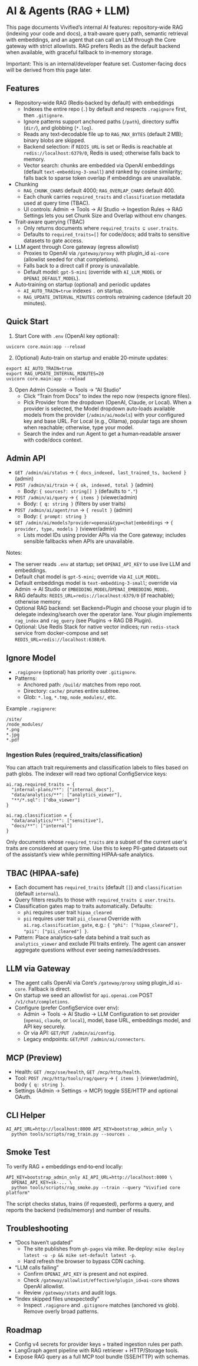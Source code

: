 # AI & Agents (RAG + LLM)

This page documents Vivified’s internal AI features: repository‑wide RAG (indexing your code and docs), a trait‑aware query path, semantic retrieval with embeddings, and an agent that can call an LLM through the Core gateway with strict allowlists. RAG prefers Redis as the default backend when available, with graceful fallback to in‑memory storage.

Important: This is an internal/developer feature set. Customer‑facing docs will be derived from this page later.

## Features

- Repository‑wide RAG (Redis‑backed by default) with embeddings
  - Indexes the entire repo (`.`) by default and respects `.ragignore` first, then `.gitignore`.
  - Ignore patterns support anchored paths (`/path`), directory suffix (`dir/`), and globbing (`*.log`).
  - Reads any text‑decodable file up to `RAG_MAX_BYTES` (default 2 MB); binary blobs are skipped.
  - Backend selection: if `REDIS_URL` is set or Redis is reachable at `redis://localhost:6379/0`, Redis is used; otherwise falls back to memory.
  - Vector search: chunks are embedded via OpenAI embeddings (default `text-embedding-3-small`) and ranked by cosine similarity; falls back to sparse token overlap if embeddings are unavailable.
- Chunking
  - `RAG_CHUNK_CHARS` default 4000; `RAG_OVERLAP_CHARS` default 400.
  - Each chunk carries `required_traits` and `classification` metadata used at query time (TBAC).
  - UI controls: Admin → Tools → AI Studio → Ingestion Rules → RAG Settings lets you set Chunk Size and Overlap without env changes.
- Trait‑aware querying (TBAC)
  - Only returns documents where `required_traits ⊆ user.traits`.
  - Defaults to `required_traits=[]` for code/docs; add traits to sensitive datasets to gate access.
- LLM agent through Core gateway (egress allowlist)
  - Proxies to OpenAI via `/gateway/proxy` with plugin_id `ai-core` (allowlist seeded for chat completions).
  - Falls back to a direct call if proxy is unavailable.
  - Default model: `gpt-5-mini` (override with `AI_LLM_MODEL` or `OPENAI_DEFAULT_MODEL`).
- Auto‑training on startup (optional) and periodic updates
  - `AI_AUTO_TRAIN=true` indexes `.` on startup.
  - `RAG_UPDATE_INTERVAL_MINUTES` controls retraining cadence (default 20 minutes).

## Quick Start

1) Start Core with `.env` (OpenAI key optional):

```
uvicorn core.main:app --reload
```

2) (Optional) Auto‑train on startup and enable 20‑minute updates:

```
export AI_AUTO_TRAIN=true
export RAG_UPDATE_INTERVAL_MINUTES=20
uvicorn core.main:app --reload
```

3) Open Admin Console → Tools → “AI Studio”
   - Click “Train from Docs” to index the repo now (respects ignore files).
   - Pick Provider from the dropdown (OpenAI, Claude, or Local). When a provider is selected, the Model dropdown auto‑loads available models from the provider (`/admin/ai/models`) with your configured key and base URL. For Local (e.g., Ollama), popular tags are shown when reachable; otherwise, type your model.
   - Search the index and run Agent to get a human‑readable answer with code/docs context.

## Admin API

- `GET /admin/ai/status` → `{ docs_indexed, last_trained_ts, backend }` (admin)
- `POST /admin/ai/train` → `{ ok, indexed, total }` (admin)
  - Body: `{ sources?: string[] }` (defaults to `"."`)
- `POST /admin/ai/query` → `{ items }` (viewer/admin)
  - Body: `{ q: string }` (filters by user traits)
- `POST /admin/ai/agent/run` → `{ result }` (admin)
  - Body: `{ prompt: string }`
- `GET /admin/ai/models?provider=openai&typ=chat|embeddings` → `{ provider, type, models }` (viewer/admin)
  - Lists model IDs using provider APIs via the Core gateway; includes sensible fallbacks when APIs are unavailable.

Notes:
- The server reads `.env` at startup; set `OPENAI_API_KEY` to use live LLM and embeddings.
- Default chat model is `gpt-5-mini`; override via `AI_LLM_MODEL`.
- Default embeddings model is `text-embedding-3-small`; override via Admin → AI Studio or `EMBEDDING_MODEL`/`OPENAI_EMBEDDING_MODEL`.
- RAG defaults: `REDIS_URL=redis://localhost:6379/0` (if reachable); otherwise memory.
 - Optional RAG backend: set Backend=Plugin and choose your plugin id to delegate indexing/search over the operator lane. Your plugin implements `rag_index` and `rag_query` (see Plugins → RAG DB Plugin).
 - Optional: Use Redis Stack for native vector indices; run `redis-stack` service from docker-compose and set `REDIS_URL=redis://localhost:6380/0`.

## Ignore Model

- `.ragignore` (optional) has priority over `.gitignore`.
- Patterns:
  - Anchored path: `/build/` matches from repo root.
  - Directory: `cache/` prunes entire subtree.
  - Glob: `*.log`, `*.tmp`, `node_modules/`, etc.

Example `.ragignore`:

```
/site/
/node_modules/
*.png
*.jpg
*.pdf
```

### Ingestion Rules (required_traits/classification)

You can attach trait requirements and classification labels to files based on path globs. The indexer will read two optional ConfigService keys:

```
ai.rag.required_traits = {
  "internal-plans/**": ["internal_docs"],
  "data/analytics/**": ["analytics_viewer"],
  "**/*.sql": ["dba_viewer"]
}

ai.rag.classification = {
  "data/analytics/**": ["sensitive"],
  "docs/**": ["internal"]
}
```

Only documents whose `required_traits` are a subset of the current user's traits are considered at query time. Use this to keep PII-gated datasets out of the assistant’s view while permitting HIPAA‑safe analytics.

## TBAC (HIPAA‑safe)

- Each document has `required_traits` (default `[]`) and `classification` (default `internal`).
- Query filters results to those with `required_traits ⊆ user.traits`.
- Classification gates map to traits automatically. Defaults:
  - `phi` requires user trait `hipaa_cleared`
  - `pii` requires user trait `pii_cleared`
  Override with `ai.rag.classification_gate`, e.g.: `{ "phi": ["hipaa_cleared"], "pii": ["pii_cleared"] }`.
- Pattern: Place analytics‑safe data behind a trait such as `analytics_viewer` and exclude PII traits entirely. The agent can answer aggregate questions without ever seeing names/addresses.

## LLM via Gateway

- The agent calls OpenAI via Core’s `/gateway/proxy` using plugin_id `ai-core`. Fallback is direct.
- On startup we seed an allowlist for `api.openai.com` POST `/v1/chat/completions`.
- Configure (prefer ConfigService over env):
  - Admin → Tools → AI Studio → LLM Configuration to set provider (`openai`, `claude`, or `local`), model, base URL, embeddings model, and API key securely.
  - Or via API: `GET/PUT /admin/ai/config`.
  - Legacy endpoints: `GET/PUT /admin/ai/connectors`.

## MCP (Preview)

- Health: `GET /mcp/sse/health`, `GET /mcp/http/health`.
- Tool: `POST /mcp/http/tools/rag/query` → `{ items }` (viewer/admin), body `{ q: string }`.
- Settings (Admin → Settings → MCP) toggle SSE/HTTP and optional OAuth.

## CLI Helper

```
AI_API_URL=http://localhost:8000 API_KEY=bootstrap_admin_only \
  python tools/scripts/rag_train.py --sources .
```

## Smoke Test

To verify RAG + embeddings end‑to‑end locally:

```
API_KEY=bootstrap_admin_only AI_API_URL=http://localhost:8000 \
  OPENAI_API_KEY=sk-... \
  python tools/scripts/rag_smoke.py --train --query "Vivified core platform"
```

The script checks status, trains (if requested), performs a query, and reports the backend (redis/memory) and number of results.

## Troubleshooting

- “Docs haven’t updated”
  - The site publishes from `gh-pages` via mike. Re‑deploy: `mike deploy latest -u -p && mike set-default latest -p`.
  - Hard refresh the browser to bypass CDN caching.
- “LLM calls failing”
  - Confirm `OPENAI_API_KEY` is present and not expired.
  - Check `/gateway/allowlist/effective?plugin_id=ai-core` shows OpenAI allowlist.
  - Review `/gateway/stats` and audit logs.
- “Index skipped files unexpectedly”
  - Inspect `.ragignore` and `.gitignore` matches (anchored vs glob). Remove overly broad patterns.

## Roadmap

- Config v4 secrets for provider keys + traited ingestion rules per path.
- LangGraph agent pipeline with RAG retriever + HTTP/Storage tools.
- Expose RAG query as a full MCP tool bundle (SSE/HTTP) with schemas.
